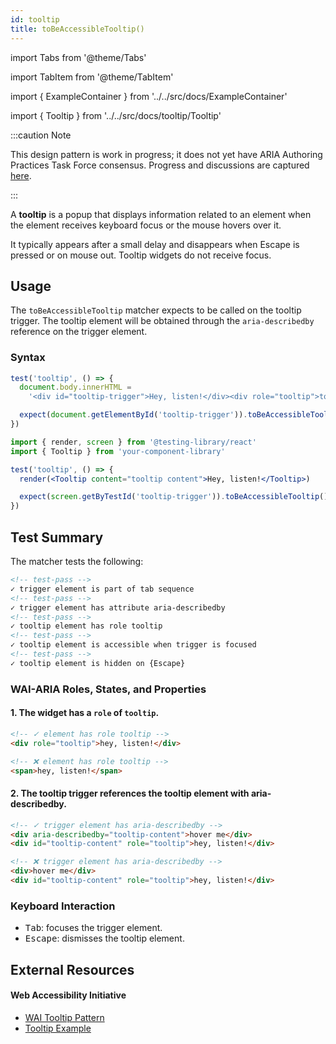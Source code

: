 ```yaml
---
id: tooltip
title: toBeAccessibleTooltip()
---
```


import Tabs from '@theme/Tabs'

import TabItem from '@theme/TabItem'

import { ExampleContainer } from '../../src/docs/ExampleContainer'

import { Tooltip } from '../../src/docs/tooltip/Tooltip'

:::caution Note

This design pattern is work in progress; it does not yet have ARIA Authoring Practices Task Force consensus. Progress and discussions are captured [here](https://github.com/w3c/aria-practices/issues/128).

:::

<div className="intro-text">A <strong>tooltip</strong> is a popup that displays information related to an element when the element receives keyboard focus or the mouse hovers over it.</div>

It typically appears after a small delay and disappears when Escape is pressed or on mouse out. Tooltip widgets do not receive focus.

<ExampleContainer>
<Tooltip />
</ExampleContainer>

## Usage

The `toBeAccessibleTooltip` matcher expects to be called on the tooltip trigger. The tooltip element will be obtained through the `aria-describedby` reference on the trigger element.

### Syntax

<Tabs>
<TabItem label="Vanilla JS" value="js">

```js
test('tooltip', () => {
  document.body.innerHTML =
    '<div id="tooltip-trigger">Hey, listen!</div><div role="tooltip">tooltip content</div>'

  expect(document.getElementById('tooltip-trigger')).toBeAccessibleTooltip()
})
```

</TabItem>
<TabItem default label="React + Testing Library" value="rtl">

```jsx
import { render, screen } from '@testing-library/react'
import { Tooltip } from 'your-component-library'

test('tooltip', () => {
  render(<Tooltip content="tooltip content">Hey, listen!</Tooltip>)

  expect(screen.getByTestId('tooltip-trigger')).toBeAccessibleTooltip()
})
```

</TabItem>
</Tabs>

## Test Summary

The matcher tests the following:

```html
<!-- test-pass -->
✓ trigger element is part of tab sequence
<!-- test-pass -->
✓ trigger element has attribute aria-describedby
<!-- test-pass -->
✓ tooltip element has role tooltip
<!-- test-pass -->
✓ tooltip element is accessible when trigger is focused
<!-- test-pass -->
✓ tooltip element is hidden on {Escape}
```

### WAI-ARIA Roles, States, and Properties

#### 1. The widget has a `role` of `tooltip`.

```html
<!-- ✓ element has role tooltip -->
<div role="tooltip">hey, listen!</div>

<!-- ❌ element has role tooltip -->
<span>hey, listen!</span>
```

#### 2. The tooltip trigger references the tooltip element with aria-describedby.

```html
<!-- ✓ trigger element has aria-describedby -->
<div aria-describedby="tooltip-content">hover me</div>
<div id="tooltip-content" role="tooltip">hey, listen!</div>

<!-- ❌ trigger element has aria-describedby -->
<div>hover me</div>
<div id="tooltip-content" role="tooltip">hey, listen!</div>
```

### Keyboard Interaction

- <kbd>Tab</kbd>: focuses the trigger element.
- <kbd>Escape</kbd>: dismisses the tooltip element.

## External Resources

#### Web Accessibility Initiative

- [WAI Tooltip Pattern](https://www.w3.org/WAI/ARIA/apg/patterns/tooltip/)
- [Tooltip Example](https://www.w3.org/WAI/ARIA/apg/example-index/tooltip/tooltip.html)
